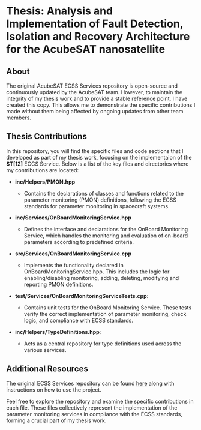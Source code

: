 # Thesis: Analysis and Implementation of Fault Detection, Isolation and Recovery Architecture for the AcubeSAT nanosatellite

## About
The original AcubeSAT ECSS Services repository is open-source and continuously updated by the AcubeSAT team. However, to maintain the integrity of my thesis work and to provide a stable reference point, I have created this copy. This allows me to demonstrate the specific contributions I made without them being affected by ongoing updates from other team members.

## Thesis Contributions
In this repository, you will find the specific files and code sections that I developed as part of my thesis work, focusing on the implementaion of the **ST[12]** ECCS Service. Below is a list of the key files and directories where my contributions are located:

- **inc/Helpers/PMON.hpp​**
  - Contains the declarations of classes and functions related to the parameter monitoring (PMON) definitions, following the ECSS standards for parameter monitoring in spacecraft systems.

- **inc/Services/OnBoardMonitoringService.hpp​**
  - Defines the interface and declarations for the OnBoard Monitoring Service, which handles the monitoring and evaluation of on-board parameters according to predefined criteria.  

- **src/Services/OnBoardMonitoringService.cpp​**
  - Implements the functionality declared in OnBoardMonitoringService.hpp. This includes the logic for enabling/disabling monitoring, adding, deleting, modifying and reporting PMON definitions.

- **test/Services/OnBoardMonitoringServiceTests.cpp​**:
  - Contains unit tests for the OnBoard Monitoring Service. These tests verify the correct implementation of parameter monitoring, check logic, and compliance with ECSS standards.

- **inc/Helpers/TypeDefinitions.hpp**:
  - Acts as a central repository for type definitions used across the various services.
  
## Additional Resources
The original ECSS Services repository can be found [here](https://gitlab.com/acubesat/obc/ecss-services) along with instructions on how to use the project.

Feel free to explore the repository and examine the specific contributions in each file. These files collectively represent the implementation of the parameter monitoring services in compliance with the ECSS standards, forming a crucial part of my thesis work.
